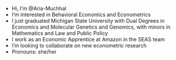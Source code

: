 - Hi, I’m @Aria-Muchhal
- I’m interested in Behavioral Economics and Econometrics
- I just graduated Michigan State University with Dual Degrees in Economics and Molecular Genetics and Genomics, with minors in Mathematics and Law and Public Policy
- I work as an Economic Apprentice at Amazon in the SEAS team
- I’m looking to collaborate on new econometric research
- Pronouns: she/her

<!---
Aria-Muchhal/Aria-Muchhal is a ✨ special ✨ repository because its `README.md` (this file) appears on your GitHub profile.
You can click the Preview link to take a look at your changes.
--->

